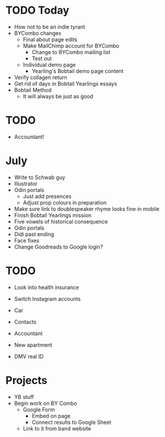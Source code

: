 # TODO Today
* How not to be an indie tyrant
* BYCombo changes
    * Final about page edits
    * Make MailChimp account for BYCombo
        * Change to BYCombo mailing list
        * Test out
    * Individual demo page
        * Yearling's Bobtail demo page content
* Verify collagen return
* Get rid of days in Bobtail Yearlings essays
* Bobtail Method
    * It will always be just as good

# TODO
* Accountant!

# July
* Write to Schwab guy
* Illustrator
* Odin portals
    * Just add presences
    * Adjust prop colours in preparation
* Make sure link to doublespeaker rhyme looks fine in mobile
* Finish Bobtail Yearlings mission
* Five vowels of historical consequence
* Odin portals
* Didi past ending
* Face fixes
* Change Goodreads to Google login?

# TODO
* Look into health insurance
* Switch Instagram accounts

* Car
* Contacts
* Accountant
* New apartment
* DMV real ID

# Projects
* YB stuff
* Begin work on BY Combo
    * Google Form
        * Embed on page
        * Connect results to Google Sheet
    * Link to it from band website